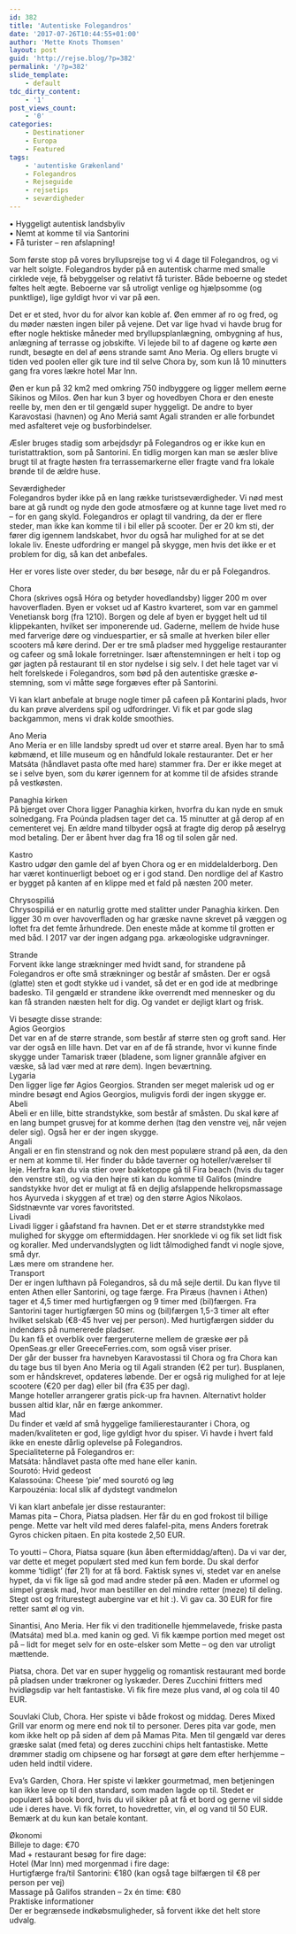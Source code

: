 ```yaml
---
id: 382
title: 'Autentiske Folegandros'
date: '2017-07-26T10:44:55+01:00'
author: 'Mette Knots Thomsen'
layout: post
guid: 'http://rejse.blog/?p=382'
permalink: '/?p=382'
slide_template:
    - default
tdc_dirty_content:
    - '1'
post_views_count:
    - '0'
categories:
    - Destinationer
    - Europa
    - Featured
tags:
    - 'autentiske Grækenland'
    - Folegandros
    - Rejseguide
    - rejsetips
    - seværdigheder
---
```


• Hyggeligt autentisk landsbyliv  
• Nemt at komme til via Santorini  
• Få turister – ren afslapning!

Som første stop på vores bryllupsrejse tog vi 4 dage til Folegandros, og vi var helt solgte. Folegandros byder på en autentisk charme med smalle cirklede veje, få bebyggelser og relativt få turister. Både beboerne og stedet føltes helt ægte. Beboerne var så utroligt venlige og hjælpsomme (og punktlige), lige gyldigt hvor vi var på øen.

Det er et sted, hvor du for alvor kan koble af. Øen emmer af ro og fred, og du møder næsten ingen biler på vejene. Det var lige hvad vi havde brug for efter nogle hektiske måneder med bryllupsplanlægning, ombygning af hus, anlægning af terrasse og jobskifte. Vi lejede bil to af dagene og kørte øen rundt, besøgte en del af øens strande samt Ano Meria. Og ellers brugte vi tiden ved poolen eller gik ture ind til selve Chora by, som kun lå 10 minutters gang fra vores lækre hotel Mar Inn.

Øen er kun på 32 km2 med omkring 750 indbyggere og ligger mellem øerne Sikinos og Milos. Øen har kun 3 byer og hovedbyen Chora er den eneste reelle by, men den er til gengæld super hyggeligt. De andre to byer Karavostasi (havnen) og Ano Meriá samt Agali stranden er alle forbundet med asfalteret veje og busforbindelser.

Æsler bruges stadig som arbejdsdyr på Folegandros og er ikke kun en turistattraktion, som på Santorini. En tidlig morgen kan man se æsler blive brugt til at fragte høsten fra terrassemarkerne eller fragte vand fra lokale brønde til de ældre huse.

Seværdigheder  
Folegandros byder ikke på en lang række turistseværdigheder. Vi nød mest bare at gå rundt og nyde den gode atmosfære og at kunne tage livet med ro – for en gang skyld. Folegandros er oplagt til vandring, da der er flere steder, man ikke kan komme til i bil eller på scooter. Der er 20 km sti, der fører dig igennem landskabet, hvor du også har mulighed for at se det lokale liv. Eneste udfordring er mangel på skygge, men hvis det ikke er et problem for dig, så kan det anbefales.

Her er vores liste over steder, du bør besøge, når du er på Folegandros.

Chora  
Chora (skrives også Hóra og betyder hovedlandsby) ligger 200 m over havoverfladen. Byen er vokset ud af Kastro kvarteret, som var en gammel Venetiansk borg (fra 1210). Borgen og dele af byen er bygget helt ud til klippekanten, hvilket ser imponerende ud. Gaderne, mellem de hvide huse med farverige døre og vinduespartier, er så smalle at hverken biler eller scooters må køre derind. Der er tre små pladser med hyggelige restauranter og cafeer og små lokale forretninger. Især aftenstemningen er helt i top og gør jagten på restaurant til en stor nydelse i sig selv. I det hele taget var vi helt forelskede i Folegandros, som bød på den autentiske græske ø-stemning, som vi måtte søge forgæves efter på Santorini.

Vi kan klart anbefale at bruge nogle timer på cafeen på Kontarini plads, hvor du kan prøve alverdens spil og udfordringer. Vi fik et par gode slag backgammon, mens vi drak kolde smoothies.

Ano Meria  
Ano Meria er en lille landsby spredt ud over et større areal. Byen har to små købmænd, et lille museum og en håndfuld lokale restauranter. Det er her Matsáta (håndlavet pasta ofte med hare) stammer fra. Der er ikke meget at se i selve byen, som du kører igennem for at komme til de afsides strande på vestkøsten.

Panaghia kirken  
På bjerget over Chora ligger Panaghia kirken, hvorfra du kan nyde en smuk solnedgang. Fra Poúnda pladsen tager det ca. 15 minutter at gå derop af en cementeret vej. En ældre mand tilbyder også at fragte dig derop på æselryg mod betaling. Der er åbent hver dag fra 18 og til solen går ned.

Kastro  
Kastro udgør den gamle del af byen Chora og er en middelalderborg. Den har været kontinuerligt beboet og er i god stand. Den nordlige del af Kastro er bygget på kanten af en klippe med et fald på næsten 200 meter.

Chrysospiliá  
Chrysospiliá er en naturlig grotte med stalitter under Panaghia kirken. Den ligger 30 m over havoverfladen og har græske navne skrevet på væggen og loftet fra det femte århundrede. Den eneste måde at komme til grotten er med båd. I 2017 var der ingen adgang pga. arkæologiske udgravninger.

Strande  
Forvent ikke lange strækninger med hvidt sand, for strandene på Folegandros er ofte små strækninger og består af småsten. Der er også (glatte) sten et godt stykke ud i vandet, så det er en god ide at medbringe badesko. Til gengæld er strandene ikke overrendt med mennesker og du kan få stranden næsten helt for dig. Og vandet er dejligt klart og frisk.

Vi besøgte disse strande:  
Agios Georgios  
Det var en af de større strande, som består af større sten og groft sand. Her var der også en lille havn. Det var en af de få strande, hvor vi kunne finde skygge under Tamarisk træer (bladene, som ligner grannåle afgiver en væske, så lad vær med at røre dem). Ingen beværtning.  
Lygaria  
Den ligger lige før Agios Georgios. Stranden ser meget malerisk ud og er mindre besøgt end Agios Georgios, muligvis fordi der ingen skygge er.  
Abeli  
Abeli er en lille, bitte strandstykke, som består af småsten. Du skal køre af en lang bumpet grusvej for at komme derhen (tag den venstre vej, når vejen deler sig). Også her er der ingen skygge.  
Angali  
Angali er en fin stenstrand og nok den mest populære strand på øen, da den er nem at komme til. Her finder du både taverner og hoteller/værelser til leje. Herfra kan du via stier over bakketoppe gå til Fira beach (hvis du tager den venstre sti), og via den højre sti kan du komme til Galifos (mindre sandstykke hvor det er muligt at få en dejlig afslappende helkropsmassage hos Ayurveda i skyggen af et træ) og den større Agios Nikolaos. Sidstnævnte var vores favoritsted.  
Livadi  
Livadi ligger i gåafstand fra havnen. Det er et større strandstykke med mulighed for skygge om eftermiddagen. Her snorklede vi og fik set lidt fisk og koraller. Med undervandslygten og lidt tålmodighed fandt vi nogle sjove, små dyr.  
Læs mere om strandene her.  
Transport  
Der er ingen lufthavn på Folegandros, så du må sejle dertil. Du kan flyve til enten Athen eller Santorini, og tage færge. Fra Piræus (havnen i Athen) tager et 4,5 timer med hurtigfærgen og 9 timer med (bil)færgen. Fra Santorini tager hurtigfærgen 50 mins og (bil)færgen 1,5-3 timer alt efter hvilket selskab (€8-45 hver vej per person). Med hurtigfærgen sidder du indendørs på numererede pladser.  
Du kan få et overblik over færgeruterne mellem de græske øer på OpenSeas.gr eller GreeceFerries.com, som også viser priser.  
Der går der busser fra havnebyen Karavostassi til Chora og fra Chora kan du tage bus til byen Ano Meria og til Agali stranden (€2 per tur). Busplanen, som er håndskrevet, opdateres løbende. Der er også rig mulighed for at leje scootere (€20 per dag) eller bil (fra €35 per dag).  
Mange hoteller arrangerer gratis pick-up fra havnen. Alternativt holder bussen altid klar, når en færge ankommer.  
Mad  
Du finder et væld af små hyggelige familierestauranter i Chora, og maden/kvaliteten er god, lige gyldigt hvor du spiser. Vi havde i hvert fald ikke en eneste dårlig oplevelse på Folegandros.  
Specialiteterne på Folegandros er:  
Matsáta: håndlavet pasta ofte med hane eller kanin.  
Sourotó: Hvid gedeost  
Kalassoúna: Cheese ‘pie’ med sourotó og løg  
Karpouzénia: local slik af dydstegt vandmelon

Vi kan klart anbefale jer disse restauranter:  
Mamas pita – Chora, Piatsa pladsen. Her får du en god frokost til billige penge. Mette var helt vild med deres falafel-pita, mens Anders foretrak Gyros chicken pitaen. En pita kostede 2,50 EUR.

To youtti – Chora, Piatsa square (kun åben eftermiddag/aften). Da vi var der, var dette et meget populært sted med kun fem borde. Du skal derfor komme ‘tidligt’ (før 21) for at få bord. Faktisk synes vi, stedet var en anelse hypet, da vi fik lige så god mad andre steder på øen. Maden er uformel og simpel græsk mad, hvor man bestiller en del mindre retter (meze) til deling. Stegt ost og friturestegt aubergine var et hit :). Vi gav ca. 30 EUR for fire retter samt øl og vin.

Sinantisi, Ano Meria. Her fik vi den traditionelle hjemmelavede, friske pasta (Matsáta) med bl.a. med kanin og ged. Vi fik kæmpe portion med meget ost på – lidt for meget selv for en oste-elsker som Mette – og den var utroligt mættende.

Piatsa, chora. Det var en super hyggelig og romantisk restaurant med borde på pladsen under trækroner og lyskæder. Deres Zucchini fritters med hvidløgsdip var helt fantastiske. Vi fik fire meze plus vand, øl og cola til 40 EUR.

Souvlaki Club, Chora. Her spiste vi både frokost og middag. Deres Mixed Grill var enorm og mere end nok til to personer. Deres pita var gode, men kom ikke helt op på siden af dem på Mamas Pita. Men til gengæld var deres græske salat (med feta) og deres zucchini chips helt fantastiske. Mette drømmer stadig om chipsene og har forsøgt at gøre dem efter herhjemme – uden held indtil videre.

Eva’s Garden, Chora. Her spiste vi lækker gourmetmad, men betjeningen kan ikke leve op til den standard, som maden lagde op til. Stedet er populært så book bord, hvis du vil sikker på at få et bord og gerne vil sidde ude i deres have. Vi fik forret, to hovedretter, vin, øl og vand til 50 EUR. Bemærk at du kun kan betale kontant.

Økonomi  
Billeje to dage: €70  
Mad + restaurant besøg for fire dage:  
Hotel (Mar Inn) med morgenmad i fire dage:  
Hurtigfærge fra/til Santorini: €180 (kan også tage bilfærgen til €8 per person per vej)  
Massage på Galifos stranden – 2x én time: €80  
Praktiske informationer  
Der er begrænsede indkøbsmuligheder, så forvent ikke det helt store udvalg.